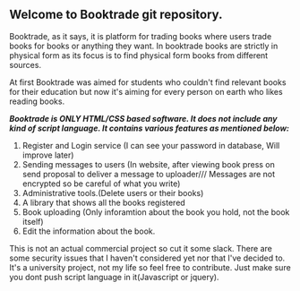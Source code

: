 <h2>Welcome to Booktrade git repository.</h2>

Booktrade, as it says, it is platform for trading books where users trade books for books or anything they want. In booktrade books are strictly in physical form as its focus is to find physical form books from different sources. 

At first Booktrade was aimed for students who couldn't find relevant books for their education but now it's aiming for every person on earth who likes reading books.

<text style="font-weight:bold;font-style:italic;">Booktrade is ONLY HTML/CSS based software.<text> It does not include any kind of script language. It contains various features as mentioned below:

1. Register and Login service (I can see your password in database, Will improve later)
2. Sending messages to users (In website, after viewing book press on send proposal to deliver a message to uploader/// Messages are not encrypted so be careful of what you write)
3. Administrative tools.(Delete users or their books)
4. A library that shows all the books registered 
5. Book uploading (Only inforamtion about the book you hold, not the book itself)
6. Edit the information about the book.

This is not an actual commercial project so cut it some slack. There are some security issues that I haven't considered yet nor that I've decided to. It's a university project, not my life so feel free to contribute. Just make sure you dont push script language in it(Javascript or jquery).  

